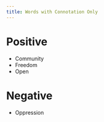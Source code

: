 ```yaml
---
title: Words with Connotation Only
---
```


# Positive

- Community
- Freedom
- Open

# Negative

- Oppression
